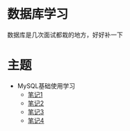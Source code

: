 # 数据库学习

数据库是几次面试都栽的地方，好好补一下

# 主题

- MySQL基础使用学习
  - [笔记1](MySQL/note1.md)
  - [笔记2](MySQL/note2.md)
  - [笔记3](MySQL/note3.md)
  - [笔记4](MySQL/note4.md)